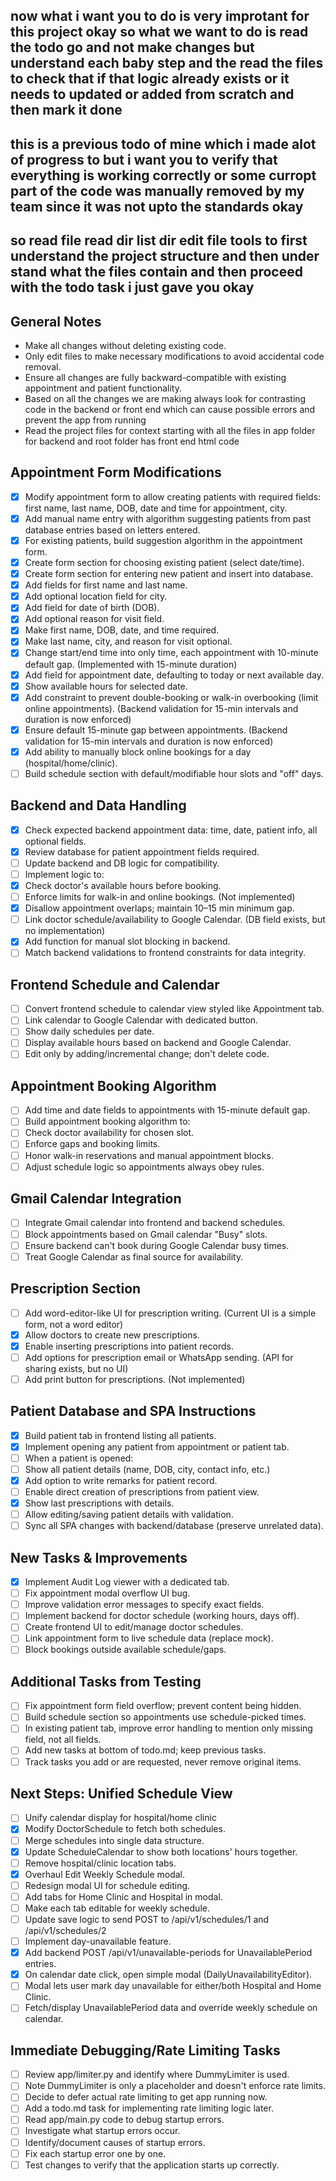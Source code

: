 ## now what i want you to do is very improtant for this project okay so what we want to do is read the todo go and not make changes but understand each baby step and the read the files to check that if that logic already exists or it needs to updated or added from scratch and then mark it done 
## this is a previous todo of mine which i made alot of progress to but i want you to verify that everything is working correctly or some curropt part of the code was manually removed by my team since it was not upto the standards okay 
## so read file read dir list dir edit file tools to first understand the project structure and then under stand what the files contain and then proceed with the todo task i just gave you okay 

## General Notes
- Make all changes without deleting existing code.
- Only edit files to make necessary modifications to avoid accidental code removal.
- Ensure all changes are fully backward-compatible with existing appointment and patient functionality.
- Based on all the changes we are making always look for contrasting code in the backend or front end which   can cause possible errors and prevent the app from running
- Read the project files for context starting with all the files in app folder for backend and root folder has front end html code

## Appointment Form Modifications
- [x] Modify appointment form to allow creating patients with required fields: first name, last name, DOB, date and time for appointment, city.
- [x] Add manual name entry with algorithm suggesting patients from past database entries based on letters entered.
- [x] For existing patients, build suggestion algorithm in the appointment form.
- [x] Create form section for choosing existing patient (select date/time).
- [x] Create form section for entering new patient and insert into database.
- [x] Add fields for first name and last name.
- [x] Add optional location field for city.
- [x] Add field for date of birth (DOB).
- [x] Add optional reason for visit field.
- [x] Make first name, DOB, date, and time required.
- [x] Make last name, city, and reason for visit optional.
- [x] Change start/end time into only time, each appointment with 10-minute default gap. (Implemented with 15-minute duration)
- [x] Add field for appointment date, defaulting to today or next available day.
- [x] Show available hours for selected date.
- [x] Add constraint to prevent double-booking or walk-in overbooking (limit online appointments). (Backend validation for 15-min intervals and duration is now enforced)
- [x] Ensure default 15-minute gap between appointments. (Backend validation for 15-min intervals and duration is now enforced)
- [x] Add ability to manually block online bookings for a day (hospital/home/clinic).
- [ ] Build schedule section with default/modifiable hour slots and "off" days.

## Backend and Data Handling
- [x] Check expected backend appointment data: time, date, patient info, all optional fields.
- [x] Review database for patient appointment fields required.
- [ ] Update backend and DB logic for compatibility.
- [ ] Implement logic to:
- [x] Check doctor's available hours before booking.
- [ ] Enforce limits for walk-in and online bookings. (Not implemented)
- [x] Disallow appointment overlaps; maintain 10–15 min minimum gap.
- [ ] Link doctor schedule/availability to Google Calendar. (DB field exists, but no implementation)
- [x] Add function for manual slot blocking in backend.
- [ ] Match backend validations to frontend constraints for data integrity.

## Frontend Schedule and Calendar
- [ ] Convert frontend schedule to calendar view styled like Appointment tab.
- [ ] Link calendar to Google Calendar with dedicated button.
- [ ] Show daily schedules per date.
- [ ] Display available hours based on backend and Google Calendar.
- [ ] Edit only by adding/incremental change; don't delete code.

## Appointment Booking Algorithm
- [ ] Add time and date fields to appointments with 15-minute default gap.
- [ ] Build appointment booking algorithm to:
- [ ] Check doctor availability for chosen slot.
- [ ] Enforce gaps and booking limits.
- [ ] Honor walk-in reservations and manual appointment blocks.
- [ ] Adjust schedule logic so appointments always obey rules.

## Gmail Calendar Integration
- [ ] Integrate Gmail calendar into frontend and backend schedules.
- [ ] Block appointments based on Gmail calendar "Busy" slots.
- [ ] Ensure backend can't book during Google Calendar busy times.
- [ ] Treat Google Calendar as final source for availability.

## Prescription Section
- [ ] Add word-editor-like UI for prescription writing. (Current UI is a simple form, not a word editor)
- [x] Allow doctors to create new prescriptions.
- [x] Enable inserting prescriptions into patient records.
- [ ] Add options for prescription email or WhatsApp sending. (API for sharing exists, but no UI)
- [ ] Add print button for prescriptions. (Not implemented)

## Patient Database and SPA Instructions
- [x] Build patient tab in frontend listing all patients.
- [x] Implement opening any patient from appointment or patient tab.
- [ ] When a patient is opened:
- [ ] Show all patient details (name, DOB, city, contact info, etc.)
- [x] Add option to write remarks for patient record.
- [ ] Enable direct creation of prescriptions from patient view.
- [x] Show last prescriptions with details.
- [ ] Allow editing/saving patient details with validation.
- [ ] Sync all SPA changes with backend/database (preserve unrelated data).

## New Tasks & Improvements
- [x] Implement Audit Log viewer with a dedicated tab.
- [ ] Fix appointment modal overflow UI bug.
- [ ] Improve validation error messages to specify exact fields.
- [ ] Implement backend for doctor schedule (working hours, days off).
- [ ] Create frontend UI to edit/manage doctor schedules.
- [ ] Link appointment form to live schedule data (replace mock).
- [ ] Block bookings outside available schedule/gaps.

## Additional Tasks from Testing
- [ ] Fix appointment form field overflow; prevent content being hidden.
- [ ] Build schedule section so appointments use schedule-picked times.
- [ ] In existing patient tab, improve error handling to mention only missing field, not all fields.
- [ ] Add new tasks at bottom of todo.md; keep previous tasks.
- [ ] Track tasks you add or are requested, never remove original items.

## Next Steps: Unified Schedule View
- [ ] Unify calendar display for hospital/home clinic
- [x] Modify DoctorSchedule to fetch both schedules.
- [ ] Merge schedules into single data structure.
- [x] Update ScheduleCalendar to show both locations' hours together.
- [ ] Remove hospital/clinic location tabs.
- [x] Overhaul Edit Weekly Schedule modal.
- [ ] Redesign modal UI for schedule editing.
- [ ] Add tabs for Home Clinic and Hospital in modal.
- [ ] Make each tab editable for weekly schedule.
- [ ] Update save logic to send POST to /api/v1/schedules/1 and /api/v1/schedules/2
- [ ] Implement day-unavailable feature.
- [x] Add backend POST /api/v1/unavailable-periods for UnavailablePeriod entries.
- [x] On calendar date click, open simple modal (DailyUnavailabilityEditor).
- [ ] Modal lets user mark day unavailable for either/both Hospital and Home Clinic.
- [ ] Fetch/display UnavailablePeriod data and override weekly schedule on calendar.

## Immediate Debugging/Rate Limiting Tasks
- [ ] Review app/limiter.py and identify where DummyLimiter is used.
- [ ] Note DummyLimiter is only a placeholder and doesn't enforce rate limits.
- [ ] Decide to defer actual rate limiting to get app running now.
- [ ] Add a todo.md task for implementing rate limiting logic later.
- [ ] Read app/main.py code to debug startup errors.
- [ ] Investigate what startup errors occur.
- [ ] Identify/document causes of startup errors.
- [ ] Fix each startup error one by one.
- [ ] Test changes to verify that the application starts up correctly.
